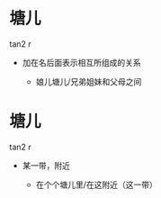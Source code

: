 # 塘儿

tan2 r

- 加在名后面表示相互所组成的关系

  - 娘儿塘儿/兄弟姐妹和父母之间



# 塘儿

tan2 r

- 某一带，附近

  - 在个个塘儿里/在这附近（这一带）

